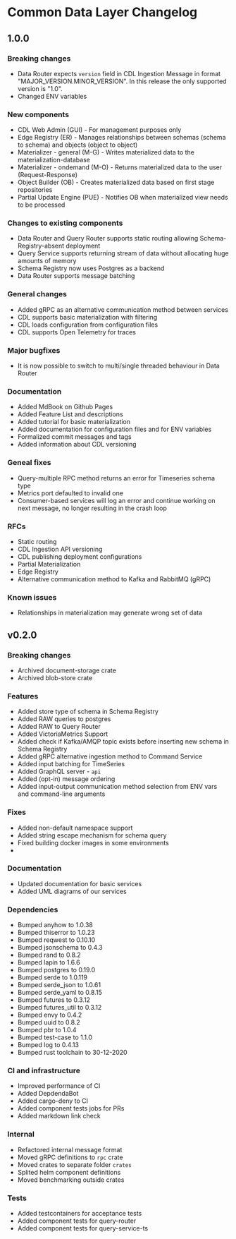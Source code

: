 # Common Data Layer Changelog

## 1.0.0

### Breaking changes
- Data Router expects `version` field in CDL Ingestion Message in format "MAJOR_VERSION.MINOR_VERSION". In this release the only supported version is "1.0".
- Changed ENV variables

### New components
- CDL Web Admin (GUI) - For management purposes only
- Edge Registry (ER) - Manages relationships between schemas (schema to schema) and objects (object to object)
- Materializer - general (M-G) - Writes materialized data to the materialization-database
- Materializer - ondemand (M-O) - Returns materialized data to the user (Request-Response)
- Object Builder (OB) - Creates materialized data based on first stage repositories
- Partial Update Engine (PUE) - Notifies OB when materialized view needs to be processed

### Changes to existing components
- Data Router and Query Router supports static routing allowing Schema-Registry-absent deployment
- Query Service supports returning stream of data without allocating huge amounts of memory
- Schema Registry now uses Postgres as a backend
- Data Router supports message batching

### General changes
- Added gRPC as an alternative communication method between services
- CDL supports basic materialization with filtering
- CDL loads configuration from configuration files
- CDL supports Open Telemetry for traces

### Major bugfixes
- It is now possible to switch to multi/single threaded behaviour in Data Router

### Documentation
- Added MdBook on Github Pages
- Added Feature List and descriptions
- Added tutorial for basic materialization
- Added documentation for configuration files and for ENV variables
- Formalized commit messages and tags
- Added information about CDL versioning

### Geneal fixes
- Query-multiple RPC method returns an error for Timeseries schema type
- Metrics port defaulted to invalid one
- Consumer-based services will log an error and continue working on next message, no longer resulting in the crash loop

### RFCs
- Static routing
- CDL Ingestion API versioning
- CDL publishing deployment configurations
- Partial Materialization
- Edge Registry
- Alternative communication method to Kafka and RabbitMQ (gRPC)

### Known issues
- Relationships in materialization may generate wrong set of data

## v0.2.0

### Breaking changes
- Archived document-storage crate
- Archived blob-store crate

### Features
- Added store type of schema in Schema Registry
- Added RAW queries to postgres
- Added RAW to Query Router
- Added VictoriaMetrics Support
- Added check if Kafka/AMQP topic exists before inserting new schema in Schema Registry
- Added gRPC alternative ingestion method to Command Service
- Added input batching for TimeSeries
- Added GraphQL server - `api`
- Added (opt-in) message ordering
- Added input-output communication method selection from ENV vars and command-line arguments

### Fixes
- Added non-default namespace support
- Added string escape mechanism for schema query
- Fixed building docker images in some environments
-
### Documentation
- Updated documentation for basic services
- Added UML diagrams of our services

### Dependencies
- Bumped anyhow to 1.0.38
- Bumped thiserror to 1.0.23
- Bumped reqwest to 0.10.10
- Bumped jsonschema to 0.4.3
- Bumped rand to 0.8.2
- Bumped lapin to 1.6.6
- Bumped postgres to 0.19.0
- Bumped serde to 1.0.119
- Bumped serde_json to 1.0.61
- Bumped serde_yaml to 0.8.15
- Bumped futures to 0.3.12
- Bumped futures_util to 0.3.12
- Bumped envy to 0.4.2
- Bumped uuid to 0.8.2
- Bumped pbr to 1.0.4
- Bumped test-case to 1.1.0
- Bumped log to 0.4.13
- Bumped rust toolchain to 30-12-2020

### CI and infrastructure
- Improved performance of CI
- Added DepdendaBot
- Added cargo-deny to CI
- Added component tests jobs for PRs
- Added markdown link check

### Internal
- Refactored internal message format
- Moved gRPC definitions to `rpc` crate
- Moved crates to separate folder `crates`
- Splited helm component definitions
- Moved benchmarking outside crates

### Tests
- Added testcontainers for acceptance tests
- Added component tests for query-router
- Added component tests for query-service-ts
